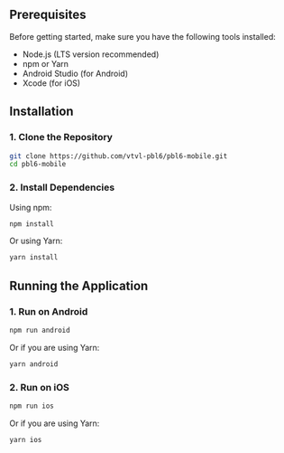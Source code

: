 ## Prerequisites

Before getting started, make sure you have the following tools installed:

- Node.js (LTS version recommended)
- npm or Yarn
- Android Studio (for Android)
- Xcode (for iOS)

## Installation

### 1. Clone the Repository

```bash
git clone https://github.com/vtvl-pbl6/pbl6-mobile.git
cd pbl6-mobile
```

### 2. Install Dependencies

Using npm:

```bash
npm install
```

Or using Yarn:

```bash
yarn install
```

## Running the Application

### 1. Run on Android

```bash
npm run android
```

Or if you are using Yarn:

```bash
yarn android
```

### 2. Run on iOS

```bash
npm run ios
```

Or if you are using Yarn:

```bash
yarn ios
```
